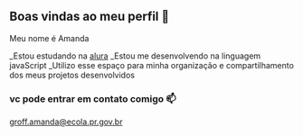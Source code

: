 ## Boas vindas ao meu perfil 👋

Meu nome é Amanda

_Estou estudando na [alura](https://www.alura.com.br)
_Estou me desenvolvendo na linguagem javaScript
_Utilizo esse espaço para minha organização e compartilhamento dos meus projetos desenvolvidos

### vc pode entrar em contato comigo 📫

groff.amanda@ecola.pr.gov.br
